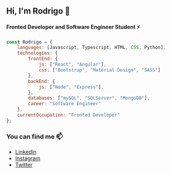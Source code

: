 ## Hi, I'm Rodrigo 👋
#### Fronted Developer and Software Engineer Student ⚡


```jsx
const Rodrigo = {
    languages: [Javascript, Typescript, HTML, CSS, Python],
    technologies: {
        frontEnd: {
            js: ["React", "Angular"],
            css: ["Bootstrap", "Material Design", "SASS"]
        },
        backEnd: {
            js: ["Node", "Express"],
        },
        databases: ["mySQL", "SQLServer", "MongoDB"],
        career: "Software Engineer"
    },
    currentOccupation: "Fronted Developer"
};

```

### You can find me 📫
- <a href="https://www.linkedin.com/in/rcuencam/" target="_blank">Linkedin<a/>
- <a href="https://www.instagram.com/rcuencam/" target="_blank">Instagram<a/>
- <a href="https://twitter.com/rcuencam" target="_blank">Twitter<a/>

<!--
**RCuencam/rcuencam** is a ✨ _special_ ✨ repository because its `README.md` (this file) appears on your GitHub profile.

Here are some ideas to get you started:

- 🔭 I’m currently working on ...
- 🌱 I’m currently learning ...
- 👯 I’m looking to collaborate on ...
- 🤔 I’m looking for help with ...
- 💬 Ask me about ...
- 📫 How to reach me: ...
- 😄 Pronouns: ...
- ⚡ Fun fact: ...
-->
